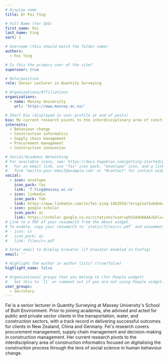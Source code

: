```yaml
---
# Display name
title: Dr Fei Ying

# Full Name (for SEO)
first_name: Fei
last_name: Ying
sort: 1

# Username (this should match the folder name)
authors:
  - Fei Ying

# Is this the primary user of the site?
superuser: true

# Role/position
role: Senior Lecturer in Quantity Surveying

# Organizations/Affiliations
organizations:
  - name: Massey University
    url: 'https://www.massey.ac.nz/'

# Short bio (displayed in user profile at end of posts)
bio: My current research pivots to the interdisciplinary area of construction informatics focused on digitalising the construction process through the lens of social science in human behaviour change.
interests:
  - Behaviour change
  - Construction informatics
  - Supply chain management
  - Procurement management
  - Construction innovation

# Social/Academic Networking
# For available icons, see: https://docs.hugoblox.com/getting-started/page-builder/#icons
#   For an email link, use "fas" icon pack, "envelope" icon, and a link in the
#   form "mailto:your-email@example.com" or "#contact" for contact widget.
social:
  - icon: envelope
    icon_pack: fas
    link: 'f.Ying@massey.ac.nz'
  - icon: linkedin
    icon_pack: fab
    link: https://www.linkedin.com/in/fei-ying-14b3556/?originalSubdomain=nz
  - icon: google-scholar
    icon_pack: ai
    link: https://scholar.google.co.nz/citations?user=phCGd4UAAAAJ&hl=en
# Link to a PDF of your resume/CV from the About widget.
# To enable, copy your resume/CV to `static/files/cv.pdf` and uncomment the lines below.
# - icon: cv
#   icon_pack: ai
#   link: files/cv.pdf

# Enter email to display Gravatar (if Gravatar enabled in Config)
email: ''

# Highlight the author in author lists? (true/false)
highlight_name: false

# Organizational groups that you belong to (for People widget)
#   Set this to `[]` or comment out if you are not using People widget.
user_groups:
  - Secretary
---
```


Fei is a senior lecturer in Quantity Surveying at Massey University's School of Built Environment. Prior to joining academia, she advised and acted for public and private sector clients in the transportation, water, and construction sectors, with a track record in delivering successful outcomes for clients in New Zealand, China and Germany. Fei's research covers procurement management, supply chain management and decision-making in construction management. Her current research pivots to the interdisciplinary area of construction informatics focused on digitalising the construction process through the lens of social science in human behaviour change.